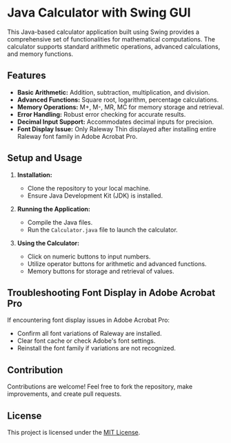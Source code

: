 # Java Calculator with Swing GUI

This Java-based calculator application built using Swing provides a comprehensive set of functionalities for mathematical computations. The calculator supports standard arithmetic operations, advanced calculations, and memory functions.

## Features

- **Basic Arithmetic:** Addition, subtraction, multiplication, and division.
- **Advanced Functions:** Square root, logarithm, percentage calculations.
- **Memory Operations:** M+, M-, MR, MC for memory storage and retrieval.
- **Error Handling:** Robust error checking for accurate results.
- **Decimal Input Support:** Accommodates decimal inputs for precision.
- **Font Display Issue:** Only Raleway Thin displayed after installing entire Raleway font family in Adobe Acrobat Pro.

## Setup and Usage

1. **Installation:**
   - Clone the repository to your local machine.
   - Ensure Java Development Kit (JDK) is installed.

2. **Running the Application:**
   - Compile the Java files.
   - Run the `Calculator.java` file to launch the calculator.

3. **Using the Calculator:**
   - Click on numeric buttons to input numbers.
   - Utilize operator buttons for arithmetic and advanced functions.
   - Memory buttons for storage and retrieval of values.

## Troubleshooting Font Display in Adobe Acrobat Pro

If encountering font display issues in Adobe Acrobat Pro:
- Confirm all font variations of Raleway are installed.
- Clear font cache or check Adobe's font settings.
- Reinstall the font family if variations are not recognized.

## Contribution

Contributions are welcome! Feel free to fork the repository, make improvements, and create pull requests.

## License

This project is licensed under the [MIT License](LICENSE).

